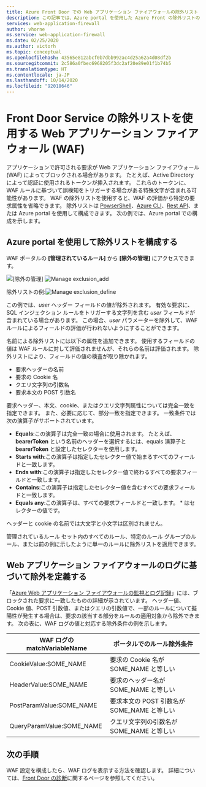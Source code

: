 ```yaml
---
title: Azure Front Door での Web アプリケーション ファイアウォールの除外リスト - Azure portal
description: この記事では、Azure portal を使用した Azure Front の除外リストの構成についての情報を提供します。
services: web-application-firewall
author: vhorne
ms.service: web-application-firewall
ms.date: 02/25/2020
ms.author: victorh
ms.topic: conceptual
ms.openlocfilehash: 43565e812abcf0b7dbb992ac4d25a62a4d08df2b
ms.sourcegitcommit: 2c586a0fbec6968205f3dc2af20e89e01f1b74b5
ms.translationtype: HT
ms.contentlocale: ja-JP
ms.lasthandoff: 10/14/2020
ms.locfileid: "92018646"
---
```

# <a name="web-application-firewall-waf-with-front-door-service-exclusion-lists"></a>Front Door Service の除外リストを使用する Web アプリケーション ファイアウォール (WAF) 

アプリケーションで許可される要求が Web アプリケーション ファイアウォール (WAF) によってブロックされる場合があります。 たとえば、Active Directory によって認証に使用されるトークンが挿入されます。 これらのトークンに、WAF ルールに基づいて誤検知をトリガーする場合がある特殊文字が含まれる可能性があります。 WAF の除外リストを使用すると、WAF の評価から特定の要求属性を省略できます。  除外リストは [PowserShell](https://docs.microsoft.com/powershell/module/az.frontdoor/New-AzFrontDoorWafManagedRuleExclusionObject?view=azps-3.5.0)、[Azure CLI](https://docs.microsoft.com/cli/azure/ext/front-door/network/front-door/waf-policy/managed-rules/exclusion?view=azure-cli-latest#ext-front-door-az-network-front-door-waf-policy-managed-rules-exclusion-add)、[Rest API](https://docs.microsoft.com/rest/api/frontdoorservice/webapplicationfirewall/policies/createorupdate)、または Azure portal を使用して構成できます。 次の例では、Azure portal での構成を示します。 
## <a name="configure-exclusion-lists-using-the-azure-portal"></a>Azure portal を使用して除外リストを構成する
WAF ポータルの **[管理されているルール]** から **[除外の管理]** にアクセスできます。

![[除外の管理]](../media/waf-front-door-exclusion/exclusion1.png)
![Manage exclusion_add](../media/waf-front-door-exclusion/exclusion2.png)

 除外リストの例:![Manage exclusion_define](../media/waf-front-door-exclusion/exclusion3.png)

この例では、*user* ヘッダー フィールドの値が除外されます。 有効な要求に、SQL インジェクション ルールをトリガーする文字列を含む *user* フィールドが含まれている場合があります。 この場合、*user* パラメーターを除外して、WAF ルールによるフィールドの評価が行われないようにすることができます。

名前による除外リストには以下の属性を追加できます。 使用するフィールドの値は WAF ルールに対して評価されませんが、それらの名前は評価されます。 除外リストにより、フィールドの値の検査が取り除かれます。

* 要求ヘッダーの名前
* 要求の Cookie 名
* クエリ文字列の引数名
* 要求本文の POST 引数名

要求ヘッダー、本文、cookie、またはクエリ文字列属性については完全一致を指定できます。  また、必要に応じて、部分一致を指定できます。 一致条件では次の演算子がサポートされています。

- **Equals**:この演算子は完全一致の場合に使用されます。 たとえば、**bearerToken** という名前のヘッダーを選択するには、equals 演算子と **bearerToken** と設定したセレクターを使用します。
- **Starts with**:この演算子は指定したセレクター値で始まるすべてのフィールドと一致します。
- **Ends with**:この演算子は指定したセレクター値で終わるすべての要求フィールドと一致します。
- **Contains**:この演算子は指定したセレクター値を含むすべての要求フィールドと一致します。
- **Equals any**:この演算子は、すべての要求フィールドと一致します。 * はセレクターの値です。

ヘッダーと cookie の名前では大文字と小文字は区別されません。

管理されているルール セット内のすべてのルール、特定のルール グループのルール、または前の例に示したように単一のルールに除外リストを適用できます。 

## <a name="define-exclusion-based-on-web-application-firewall-logs"></a>Web アプリケーション ファイアウォールのログに基づいて除外を定義する
 「[Azure Web アプリケーション ファイアウォールの監視とログ記録](waf-front-door-monitor.md)」には、ブロックされた要求に一致したものの詳細が示されています。 ヘッダー値、Cookie 値、POST 引数値、またはクエリの引数値で、一部のルールについて擬陽性が発生する場合は、要求の該当する部分をルールの適用対象から除外できます。 次の表に、WAF ログの値と対応する除外条件の例を示します。

|WAF ログの matchVariableName    |ポータルでのルール除外条件|
|--------|------|
|CookieValue:SOME_NAME  |要求の Cookie 名が SOME_NAME と等しい|
|HeaderValue:SOME_NAME  |要求のヘッダー名が SOME_NAME と等しい|
|PostParamValue:SOME_NAME|  要求本文の POST 引数名が SOME_NAME と等しい|
|QueryParamValue:SOME_NAME| クエリ文字列の引数名が SOME_NAME と等しい|


## <a name="next-steps"></a>次の手順

WAF 設定を構成したら、WAF ログを表示する方法を確認します。 詳細については、[Front Door の診断](../afds/waf-front-door-monitor.md)に関するページを参照してください。
